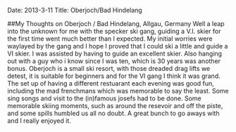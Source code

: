 Date: 2013-3-11
Title: Oberjoch/Bad Hindelang

##My Thoughts on Oberjoch / Bad Hindelang, Allgau, Germany
Well a leap into the unknown for me with the specker ski gang, guiding a V.I. skier for the first time went much better than I expected.
My initial worries were waylayed by the gang and I hope I proved that I could ski a little and guide a VI skier.
I was assisted by having to guide an excellent skier. Also hanging out with a guy who i know since I was ten, which is 30 years was another bonus.
Oberjoch is a small ski resort, with those dreaded drag lifts we detest, it is suitable for beginners and for the VI gang I think it was grand.
The set up of having a different restuarant each evening was good fun, including the mad frenchmans which was memorable to say the least. Some sing songs and visit to the (in)famous josefs had to be done.
Some memorable skiing moments, such as around the resevoir and off the piste, and some spills humbled us all no doubt.
A great bunch to go aways with and I really enjoyed it.
